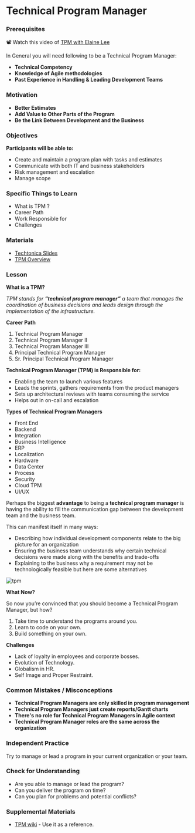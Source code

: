 # Technical Program Manager

### Prerequisites

📽️ Watch this video of [TPM with Elaine Lee](https://www.dropbox.com/s/6hzzpmhgpbzmsfb/video1587910954.mp4?dl=0)

In General you will need following to be a Technical Program Manager:

- **Technical Competency**
- **Knowledge of Agile methodologies**
- **Past Experience in Handling & Leading Development Teams**

### Motivation

- **Better Estimates**
- **Add Value to Other Parts of the Program**
- **Be the Link Between Development and the Business**

### Objectives

**Participants will be able to:**

- Create and maintain a program plan with tasks and estimates
- Communicate with both IT and business stakeholders
- Risk management and escalation
- Manage scope

### Specific Things to Learn

- What is TPM ?
- Career Path
- Work Responsible for
- Challenges

### Materials

- [Techtonica Slides](https://docs.google.com/presentation/d/1q_sa93_LGQTZhNHyBnQHJmaO_2wgVD_7Mz7-gAjFZ8U/edit#slide=id.p)
- [TPM Overview](http://www.mariogerard.com/technical-program-manager/)

### Lesson

**What is a TPM?**

_TPM stands for **“technical program manager”** a team that manages the coordination of business decisions and leads design through the implementation of the infrastructure._

**Career Path**

1. Technical Program Manager
2. Technical Program Manager II
3. Technical Program Manager III
4. Principal Technical Program Manager
5. Sr. Principal Technical Program Manager

**Technical Program Manager (TPM) is Responsible for:**

- Enabling the team to launch various features
- Leads the sprints, gathers requirements from the product managers
- Sets up architectural reviews with teams consuming the service
- Helps out in on-call and escalation

**Types of Technical Program Managers**

- Front End
- Backend
- Integration
- Business Intelligence
- ERP
- Localization
- Hardware
- Data Center
- Process
- Security
- Cloud TPM
- UI/UX

Perhaps the biggest **advantage** to being a **technical program manager** is having the ability to fill the communication gap between the development team and the business team.

This can manifest itself in many ways:

- Describing how individual development components relate to the big picture for an organization
- Ensuring the business team understands why certain technical decisions were made along with the benefits and trade-offs
- Explaining to the business why a requirement may not be technologically feasible but here are some alternatives

![tpm](productmanage.png)

**What Now?**

So now you’re convinced that you should become a Technical Program Manager, but how?

1. Take time to understand the programs around you.
2. Learn to code on your own.
3. Build something on your own.

**Challenges**

- Lack of loyalty in employees and corporate bosses.
- Evolution of Technology.
- Globalism in HR.
- Self Image and Proper Restraint.

### Common Mistakes / Misconceptions

- **Technical Program Managers are only skilled in program management**
- **Technical Program Managers just create reports/Gantt charts**
- **There's no role for Technical Program Managers in Agile context**
- **Technical Program Manager roles are the same across the organization**

### Independent Practice

Try to manage or lead a program in your current organization or your team.

### Check for Understanding

- Are you able to manage or lead the program?
- Can you deliver the program on time?
- Can you plan for problems and potential conflicts?

### Supplemental Materials

- [TPM wiki](https://en.wikipedia.org/wiki/Program_management) - Use it as a reference.
